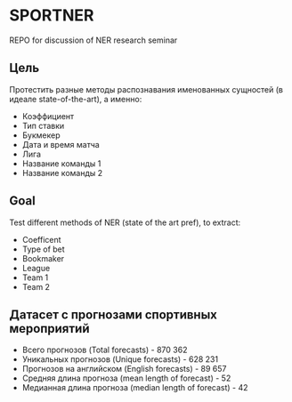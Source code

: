 # SPORTNER
REPO for discussion of NER research seminar
## Цель
Протестить разные методы распознавания именованных сущностей (в идеале state-of-the-art), а именно:
- Коэффициент
- Тип ставки
- Букмекер
- Дата и время матча
- Лига
- Название команды 1
- Название команды 2 
## Goal
Test different methods of NER (state of the art pref), to extract:
- Coefficent
- Type of bet
- Bookmaker
- League
- Team 1
- Team 2

## Датасет с прогнозами спортивных мероприятий
- Всего прогнозов (Total forecasts) - 870 362
- Уникальных прогнозов (Unique forecasts) - 628 231
- Прогнозов на английском (English forecasts) - 89 657
- Средняя длина прогноза (mean length of forecast) - 52
- Медианная длина прогноза (median length of forecast) - 42

